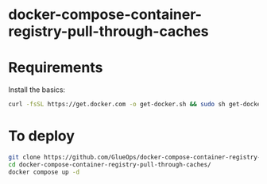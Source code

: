 # docker-compose-container-registry-pull-through-caches


# Requirements

Install the basics:
```bash
curl -fsSL https://get.docker.com -o get-docker.sh && sudo sh get-docker.sh && sudo apt-get update && sudo apt install tmux git -y && sudo apt-get clean
```



# To deploy

```bash
git clone https://github.com/GlueOps/docker-compose-container-registry-pull-through-caches.git
cd docker-compose-container-registry-pull-through-caches/
docker compose up -d
```
